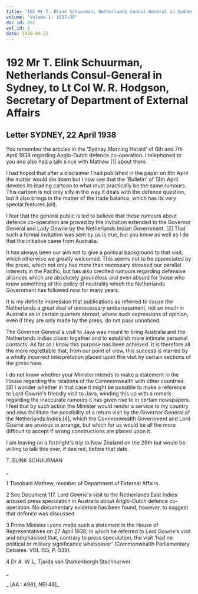 ```yaml
---
title: "192 Mr T. Elink Schuurman, Netherlands Consul-General in Sydney, to Lt Col W. R. Hodgson, Secretary of Department of External Affairs"
volume: "Volume 1: 1937-38"
doc_id: 191
vol_id: 1
date: 1938-04-22
---
```


# 192 Mr T. Elink Schuurman, Netherlands Consul-General in Sydney, to Lt Col W. R. Hodgson, Secretary of Department of External Affairs

## Letter SYDNEY, 22 April 1938

You remember the articles in the 'Sydney Morning Herald' of 6th and 7th April 1938 regarding Anglo-Dutch defence co-operation. I telephoned to you and also had a talk since with Mathew [1] about them.

I had hoped that after a disclaimer I had published in the paper on 8th April the matter would die down but I now see that the 'Bulletin' of 13th April devotes its leading cartoon to what must practically be the same rumours. This cartoon is not only silly in the way it deals with the defence question, but it also brings in the matter of the trade balance, which has its very special features (oil).

I fear that the general public is led to believe that these rumours about defence co-operation are proved by the invitation extended to the Governor General and Lady Gowrie by the Netherlands Indian Government. [2] That such a formal invitation was sent by us is true, but you know as well as I do that the initiative came from Australia.

It has always been our aim not to give a political background to that visit, which otherwise we greatly welcomed. This seems not to be appreciated by the press, which not only has more than necessary stressed our parallel interests in the Pacific, but has also credited rumours regarding defensive alliances which are absolutely groundless and even absurd for those who know something of the policy of neutrality which the Netherlands Government has followed now for many years.

It is my definite impression that publications as referred to cause the Netherlands a great deal of unnecessary embarrassment, not so much in Australia as in certain quarters abroad, where such expressions of opinion, even if they are only made by the press, do not pass unnoticed.

The Governor General's visit to Java was meant to bring Australia and the Netherlands Indies closer together and to establish more intimate personal contacts. As far as I know this purpose has been achieved. It is therefore all the more regrettable that, from our point of view, this success is marred by a wholly incorrect interpretation placed upon this visit by certain sections of the press here.

I do not know whether your Minister intends to make a statement in the House regarding the relations of the Commonwealth with other countries. [3] I wonder whether in that case it might be possible to make a reference to Lord Gowrie's friendly visit to Java, winding this up with a remark regarding the inaccurate rumours it has given rise to in certain newspapers. I feel that by such action the Minister would render a service to my country and also facilitate the possibility of a return visit by the Governor General of the Netherlands Indies [4], which the Commonwealth Government and Lord Gowrie are anxious to arrange, but which for us would be all the more difficult to accept if wrong constructions are placed upon it.

I am leaving on a fortnight's trip to New Zealand on the 29th but would be willing to talk this over, if desired, before that date.

T. ELINK SCHUURMAN

_

1 Theobald Mathew, member of Department of External Affairs.

2 See Document 117. Lord Gowrie's visit to the Netherlands East Indies aroused press speculation in Australia about Anglo-Dutch defence co-operation. No documentary evidence has been found, however, to suggest that defence was discussed.

3 Prime Minister Lyons made such a statement in the House of Representatives on 27 April 1938, in which he referred to Lord Gowrie's visit and emphasised that, contrary to press speculation, the visit 'had no political or military significance whatsoever' (Commonwealth Parliamentary Debates. VOL 155, P. 539).

4 Dr A. W. L. Tjarda van Starkenborgh Stachourwer.

_

_ [AA : A981, NEI 48]_
